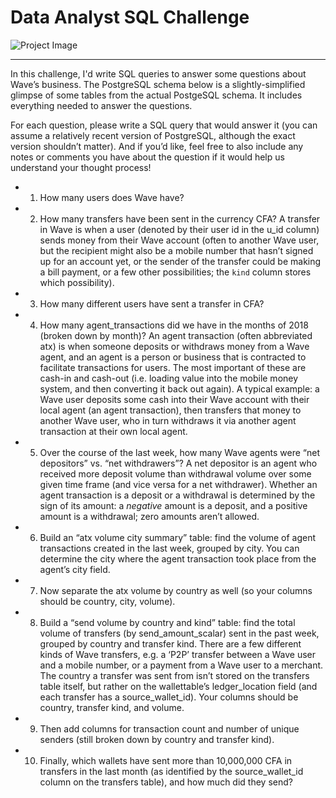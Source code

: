 # Data Analyst SQL Challenge

![Project Image](https://encrypted-tbn0.gstatic.com/images?q=tbn%3AANd9GcQQ1Jd5C_DPrn1nMsZ0laigZJhLNn7BFBC1Vg&usqp=CAU)

---

In this challenge, I'd write SQL queries to answer some questions about Wave’s business. The PostgreSQL schema below is a
slightly-simplified glimpse of some tables from the actual PostgeSQL schema. It includes everything needed to answer the questions.

For each question, please write a SQL query that would answer it (you can assume a relatively
recent version of PostgreSQL, although the exact version shouldn’t matter). And if you’d like,
feel free to also include any notes or comments you have about the question if it would help us
understand your thought process!

* 1. How many users does Wave have?
* 2. How many transfers have been sent in the currency CFA? A transfer in Wave is when a
user (denoted by their user id in the u_id column) sends money from their Wave account
(often to another Wave user, but the recipient might also be a mobile number that hasn’t
signed up for an account yet, or the sender of the transfer could be making a bill
payment, or a few other possibilities; the `kind` column stores which possibility).
* 3. How many different users have sent a transfer in CFA?
* 4. How many agent_transactions did we have in the months of 2018 (broken down by
month)? An agent transaction (often abbreviated atx) is when someone deposits or
withdraws money from a Wave agent, and an agent is a person or business that is
contracted to facilitate transactions for users. The most important of these are cash-in
and cash-out (i.e. loading value into the mobile money system, and then converting it
back out again). A typical example: a Wave user deposits some cash into their Wave
account with their local agent (an agent transaction), then transfers that money to
another Wave user, who in turn withdraws it via another agent transaction at their own
local agent.
* 5. Over the course of the last week, how many Wave agents were “net depositors” vs. “net
withdrawers”? A net depositor is an agent who received more deposit volume than
withdrawal volume over some given time frame (and vice versa for a net withdrawer).
Whether an agent transaction is a deposit or a withdrawal is determined by the sign of its
amount: a *negative* amount is a deposit, and a ​positive​ amount is a withdrawal; zero
amounts aren’t allowed.
* 6. Build an “atx volume city summary” table: find the volume of agent transactions created
in the last week, grouped by city. You can determine the city where the agent transaction
took place from the agent’s city field.
* 7. Now separate the atx volume by country as well (so your columns should be country,
city, volume).
* 8. Build a “send volume by country and kind” table: find the total volume of transfers (by
send_amount_scalar) sent in the past week, grouped by country and transfer kind. There
are a few different kinds of Wave transfers, e.g. a ‘P2P’ transfer between a Wave user
and a mobile number, or a payment from a Wave user to a merchant. The country a
transfer was sent from isn’t stored on the transfers table itself, but rather on the wallettable’s ledger_location field (and each transfer has a source_wallet_id). Your columns
should be country, transfer kind, and volume.
* 9. Then add columns for transaction count and number of unique senders (still broken
down by country and transfer kind).
* 10. Finally, which wallets have sent more than 10,000,000 CFA in transfers in the last month
(as identified by the source_wallet_id column on the transfers table), and how much did
they send?

